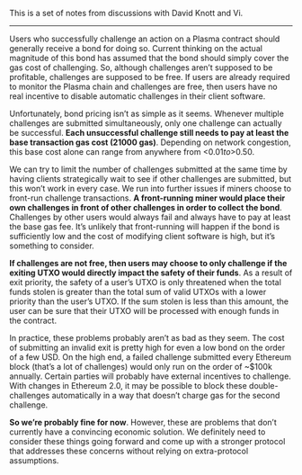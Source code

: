 This is a set of notes from discussions with David Knott and Vi.

---

Users who successfully challenge an action on a Plasma contract should generally receive a bond for doing so.
Current thinking on the actual magnitude of this bond has assumed that the bond should simply cover the gas cost of challenging.
So, although challenges aren’t supposed to be profitable, challenges are supposed to be free.
If users are already required to monitor the Plasma chain and challenges are free, then users have no real incentive to disable automatic challenges in their client software.

Unfortunately, bond pricing isn’t as simple as it seems.
Whenever multiple challenges are submitted simultaneously, only one challenge can actually be successful.
**Each unsuccessful challenge still needs to pay at least the base transaction gas cost (21000 gas)**.
Depending on network congestion, this base cost alone can range from anywhere from <$0.01 to >$0.50.

We can try to limit the number of challenges submitted at the same time by having clients strategically wait to see if other challenges are submitted, but this won’t work in every case.
We run into further issues if miners choose to front-run challenge transactions.
**A front-running miner would place their own challenges in front of other challenges in order to collect the bond**.
Challenges by other users would always fail and always have to pay at least the base gas fee.
It’s unlikely that front-running will happen if the bond is sufficiently low and the cost of modifying client software is high, but it’s something to consider.

**If challenges are not free, then users may choose to only challenge if the exiting UTXO would directly impact the safety of their funds**.
As a result of exit priority, the safety of a user’s UTXO is only threatened when the total funds stolen is greater than the total sum of valid UTXOs with a lower priority than the user’s UTXO.
If the sum stolen is less than this amount, the user can be sure that their UTXO will be processed with enough funds in the contract. 

In practice, these problems probably aren’t as bad as they seem.
The cost of submitting an invalid exit is pretty high for even a low bond on the order of a few USD.
On the high end, a failed challenge submitted every Ethereum block (that’s a lot of challenges) would only run on the order of ~$100k annually.
Certain parties will probably have external incentives to challenge.
With changes in Ethereum 2.0, it may be possible to block these double-challenges automatically in a way that doesn’t charge gas for the second challenge. 

**So we’re probably fine for now**.
However, these are problems that don’t currently have a convincing economic solution.
We definitely need to consider these things going forward and come up with a stronger protocol that addresses these concerns without relying on extra-protocol assumptions.
